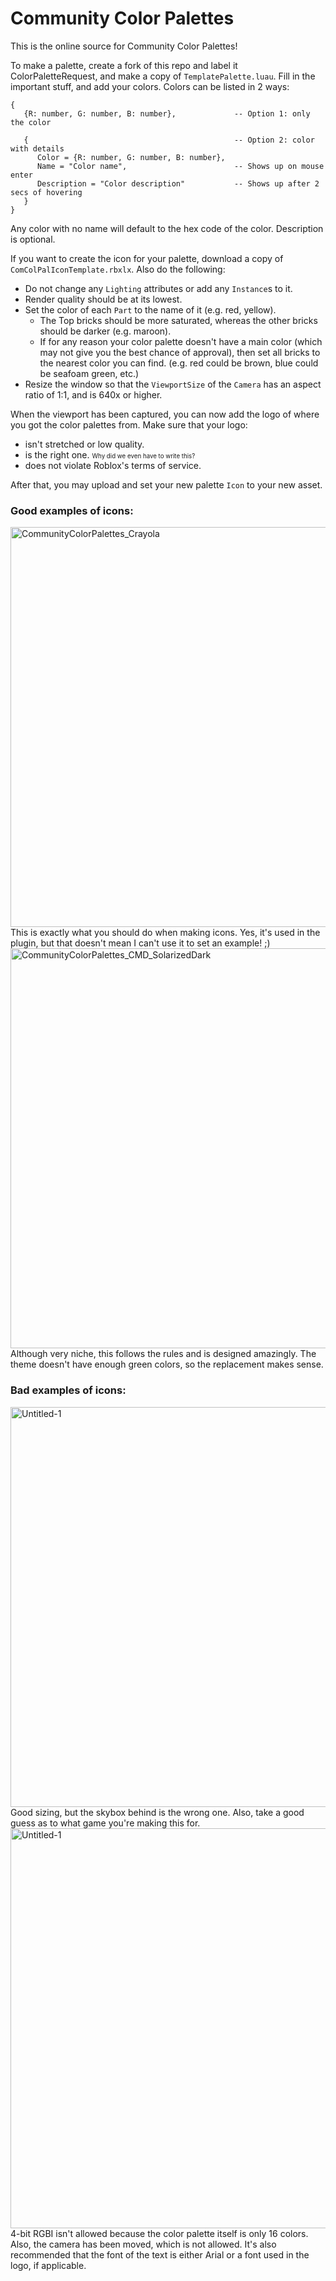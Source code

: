 # Community Color Palettes
This is the online source for Community Color Palettes!

To make a palette, create a fork of this repo and label it ColorPaletteRequest, and make a copy of `TemplatePalette.luau`. Fill in the important stuff, and add your colors. Colors can be listed in 2 ways:
```luau
{
   {R: number, G: number, B: number},             -- Option 1: only the color

   {                                              -- Option 2: color with details
      Color = {R: number, G: number, B: number},
      Name = "Color name",                        -- Shows up on mouse enter
      Description = "Color description"           -- Shows up after 2 secs of hovering
   }  
}
```
Any color with no name will default to the hex code of the color. Description is optional.

If you want to create the icon for your palette, download a copy of `ComColPalIconTemplate.rbxlx`. Also do the following:
* Do not change any `Lighting` attributes or add any `Instance`s to it.
* Render quality should be at its lowest.
* Set the color of each `Part` to the name of it (e.g. red, yellow).
    * The Top bricks should be more saturated, whereas the other bricks should be darker (e.g. maroon).
    * If for any reason your color palette doesn't have a main color (which may not give you the best chance of approval), then set all bricks to the nearest color you can find. (e.g. red could be brown, blue could be seafoam green, etc.)
* Resize the window so that the `ViewportSize` of the `Camera` has an aspect ratio of 1:1, and is 640x or higher.

When the viewport has been captured, you can now add the logo of where you got the color palettes from. Make sure that your logo:
* isn't stretched or low quality.
* is the right one. <small><small>Why did we even have to write this?</small></small>
* does not violate Roblox's terms of service.

After that, you may upload and set your new palette `Icon` to your new asset.

### Good examples of icons:
<img width="640" height="640" alt="CommunityColorPalettes_Crayola" src="https://github.com/user-attachments/assets/a034a9e8-2a86-401f-b6f8-e68bce9bb7de" />
This is exactly what you should do when making icons. Yes, it's used in the plugin, but that doesn't mean I can't use it to set an example! ;)
<img width="640" height="640" alt="CommunityColorPalettes_CMD_SolarizedDark" src="https://github.com/user-attachments/assets/ba1debe8-93f0-4552-be9c-24401967394a" />
Although very niche, this follows the rules and is designed amazingly. The theme doesn't have enough green colors, so the replacement makes sense.

### Bad examples of icons:
<img width="640" height="640" alt="Untitled-1" src="https://github.com/user-attachments/assets/b6abcc98-07a4-4aed-8806-4f94d656839b" />
Good sizing, but the skybox behind is the wrong one. Also, take a good guess as to what game you're making this for.
<img width="640" height="640" alt="Untitled-1" src="https://github.com/user-attachments/assets/25b9f32d-83dc-435c-9e0b-00491e4f9cb4" />
4-bit RGBI isn't allowed because the color palette itself is only 16 colors. Also, the camera has been moved, which is not allowed. It's also recommended that the font of the text is either Arial or a font used in the logo, if applicable.
